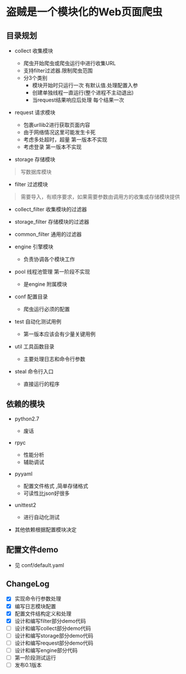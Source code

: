 盗贼是一个模块化的Web页面爬虫
=============================

目录规划
--------
* collect 收集模块
  * 爬虫开始爬虫或爬虫运行中进行收集URL
  * 支持filter过滤器.限制爬虫范围
  * 分3个类别
    * 模块开始时只运行一次 有默认值.处理配置入参
    * 创建单独线程一直运行(整个进程不主动退出)
    * 当request结果响应后处理 每个结果一次

* request 请求模块
  * 包裹urllib2进行获取页面内容
  * 由于网络情况这里可能发生卡死
  * 考虑多处超时，超量 第一版本不实现
  * 考虑登录 第一版本不实现

* storage 存储模块 
> 写数据库模块 

* filter 过滤模块
> 需要导入，有顺序要求，如果需要参数由调用方的收集或存储模块提供
  * collect_filter 收集模块的过滤器
  * storage_filter 存储模块的过滤器
  * common_filter 通用的过滤器


* engine 引擎模块
  * 负责协调各个模块工作

* pool 线程池管理 第一阶段不实现
  * 是engine 附属模块

* conf 配置目录
  * 爬虫运行必须的配置

* test 自动化测试用例
  * 第一版本应该会有少量关键用例

* util 工具函数目录
  *  主要处理日志和命令行参数

* steal 命令行入口
  * 直接运行的程序


依赖的模块
----------
* python2.7 
  * 废话

* rpyc
  * 性能分析
  * 辅助调试

* pyyaml
  * 配置文件格式 ,简单存储格式
  * 可读性比json好很多

* unittest2
  * 进行自动化测试

* 其他依赖根据配置模块决定


配置文件demo
------------
* 见 conf/default.yaml




ChangeLog
---------
* [X] 实现命令行参数处理
* [X] 编写日志模块配置
* [X] 配置文件结构定义和处理
* [X] 设计和编写filter部分demo代码
* [ ] 设计和编写collect部分demo代码
* [ ] 设计和编写storage部分demo代码
* [ ] 设计和编写request部分demo代码
* [ ] 设计和编写engine部分代码
* [ ] 第一阶段测试运行
* [ ] 发布0.1版本
